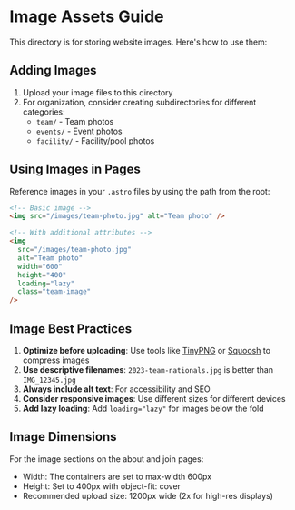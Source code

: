 # Image Assets Guide

This directory is for storing website images. Here's how to use them:

## Adding Images

1. Upload your image files to this directory
2. For organization, consider creating subdirectories for different categories:
   - `team/` - Team photos
   - `events/` - Event photos
   - `facility/` - Facility/pool photos

## Using Images in Pages

Reference images in your `.astro` files by using the path from the root:

```html
<!-- Basic image -->
<img src="/images/team-photo.jpg" alt="Team photo" />

<!-- With additional attributes -->
<img 
  src="/images/team-photo.jpg" 
  alt="Team photo" 
  width="600" 
  height="400"
  loading="lazy" 
  class="team-image"
/>
```

## Image Best Practices

1. **Optimize before uploading**: Use tools like [TinyPNG](https://tinypng.com/) or [Squoosh](https://squoosh.app/) to compress images
2. **Use descriptive filenames**: `2023-team-nationals.jpg` is better than `IMG_12345.jpg`
3. **Always include alt text**: For accessibility and SEO
4. **Consider responsive images**: Use different sizes for different devices
5. **Add lazy loading**: Add `loading="lazy"` for images below the fold

## Image Dimensions

For the image sections on the about and join pages:
- Width: The containers are set to max-width 600px
- Height: Set to 400px with object-fit: cover
- Recommended upload size: 1200px wide (2x for high-res displays) 